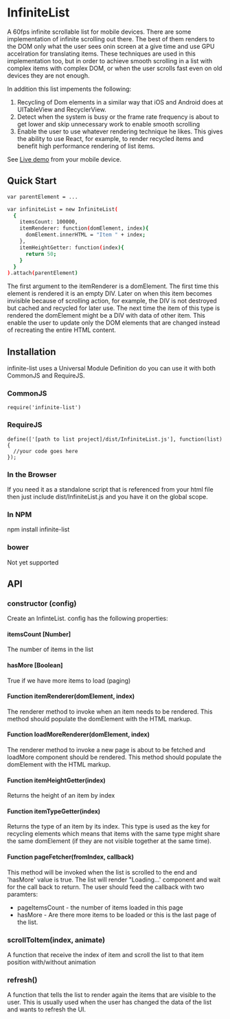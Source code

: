 # InfiniteList

A 60fps infinite scrollable list for mobile devices.
There are some implementation of infinite scrolling out there.
The best of them renders to the DOM only what the user sees onin screen at a give time and use GPU accelration for translating items.
These techniques are used in this implementation too, but in order to achieve smooth scrolling in a list with complex items with complex DOM, or when the user scrolls fast even on old devices they are not enough.

In addition this list impements the following:
1. Recycling of Dom elements in a similar way that iOS and Android does at UITableView and RecyclerView.
2. Detect when the system is busy or the frame rate frequency is about to get lower and skip unnecessary work to enable smooth scrolling
3. Enable the user to use whatever rendering technique he likes. This gives the ability to use React, for example, to render recycled items and benefit high performance rendering of list items.

<p>See <a href="http://roeierez.github.io/infinite-list/examples/react/index.html" target="_blank">Live demo</a> from your mobile device.</p>

## Quick Start

```bash
var parentElement = ...

var infiniteList = new InfiniteList(
  {
    itemsCount: 100000,
    itemRenderer: function(domElement, index){
      domElement.innerHTML = "Item " + index;
    },
    itemHeightGetter: function(index){
      return 50;
    }
  }
).attach(parentElement)
```

The first argument to the itemRenderer is a domElement. The first time this element is rendered it is an empty DIV.
Later on when this item becomes invisible because of scrolling action, for example, the DIV is not destroyed but cached and recycled for later use.
The next time the item of this type is rendered the domElement might be a DIV with data of other item. This enable the user to update only the DOM elements that are changed instead of recreating the entire HTML content.

## Installation
infinite-list uses a Universal Module Definition do you can use it with both CommonJS and RequireJS.

### CommonJS
```
require('infinite-list')
```

### RequireJS
```
define(['[path to list project]/dist/InfiniteList.js'], function(list){
  //your code goes here
});
```

### In the Browser
If you need it as a standalone script that is referenced from your html file then just include dist/InfiniteList.js and you have it on the global scope. 

### In NPM
npm install infinite-list

### bower
Not yet supported

## API

### constructor (config)

Create an InfinteList. 
config has the following properties:

#### itemsCount [Number]
The number of items in the list

#### hasMore [Boolean]
True if we have more items to load (paging)

#### Function itemRenderer(domElement, index) 
The renderer method to invoke when an item needs to be rendered. This method should populate the domElement with the HTML markup.

#### Function loadMoreRenderer(domElement, index)
The renderer method to invoke a new page is about to be fetched and loadMore component should be rendered. This method should populate the domElement with the HTML markup.

#### Function itemHeightGetter(index)
Returns the height of an item by index

#### Function itemTypeGetter(index) 
Returns the type of an item by its index. This type is used as the key for recycling elements which means that items with the same type might share the same domElement (if they are not visible together at the same time).

#### Function pageFetcher(fromIndex, callback)
This method will be invoked when the list is scrolled to the end and 'hasMore' value is true.
The list will render "Loading...' component and wait for the call back to return.
The user should feed the callback with two paramters:
* pageItemsCount - the number of items loaded in this page
* hasMore - Are there more items to be loaded or this is the last page of the list.

### scrollToItem(index, animate)

A function that receive the index of item and scroll the list to that item position with/without animation

### refresh()

A function that tells the list to render again the items that are visible to the user.
This is usually used when the user has changed the data of the list and wants to refresh the UI.
